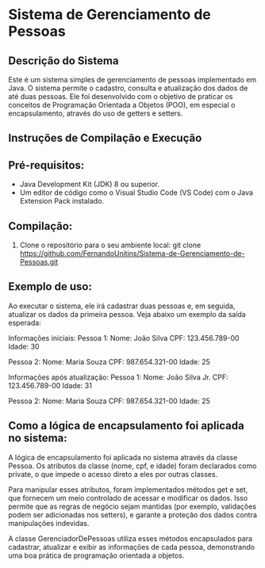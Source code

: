 # Sistema de Gerenciamento de Pessoas

## Descrição do Sistema

Este é um sistema simples de gerenciamento de pessoas implementado em Java. O sistema permite o cadastro, consulta e atualização dos dados de até duas pessoas. Ele foi desenvolvido com o objetivo de praticar os conceitos de Programação Orientada a Objetos (POO), em especial o encapsulamento, através do uso de getters e setters.

## Instruções de Compilação e Execução

## Pré-requisitos:

- Java Development Kit (JDK) 8 ou superior.
- Um editor de código como o Visual Studio Code (VS Code) com o Java Extension Pack instalado.

## Compilação:

1. Clone o repositório para o seu ambiente local:
   git clone https://github.com/FernandoUnitins/Sistema-de-Gerenciamento-de-Pessoas.git

## Exemplo de uso:

Ao executar o sistema, ele irá cadastrar duas pessoas e, em seguida, atualizar os dados da primeira pessoa. Veja abaixo um exemplo da saída esperada:

Informações iniciais:
Pessoa 1:
Nome: João Silva
CPF: 123.456.789-00
Idade: 30

Pessoa 2:
Nome: Maria Souza
CPF: 987.654.321-00
Idade: 25

Informações após atualização:
Pessoa 1:
Nome: João Silva Jr.
CPF: 123.456.789-00
Idade: 31

Pessoa 2:
Nome: Maria Souza
CPF: 987.654.321-00
Idade: 25

## Como a lógica de encapsulamento foi aplicada no sistema:

A lógica de encapsulamento foi aplicada no sistema através da classe Pessoa. Os atributos da classe (nome, cpf, e idade) foram declarados como private, o que impede o acesso direto a eles por outras classes.

Para manipular esses atributos, foram implementados métodos get e set, que fornecem um meio controlado de acessar e modificar os dados. Isso permite que as regras de negócio sejam mantidas (por exemplo, validações podem ser adicionadas nos setters), e garante a proteção dos dados contra manipulações indevidas.

A classe GerenciadorDePessoas utiliza esses métodos encapsulados para cadastrar, atualizar e exibir as informações de cada pessoa, demonstrando uma boa prática de programação orientada a objetos.
